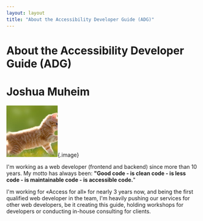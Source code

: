 ```yaml
---
layout: layout
title: "About the Accessibility Developer Guide (ADG)"
---
```


# About the Accessibility Developer Guide (ADG)

# Joshua Muheim

![Joshua Muheim](_media/joshua-muheim-1487955187611.png){.image}

I'm working as a web developer (frontend and backend) since more than 10 years. My motto has always been: **"Good code - is clean code - is less code - is maintainable code - is accessible code.**"

I'm working for «Access for all» for nearly 3 years now, and being the first qualified web developer in the team, I'm heavily pushing our services for other web developers, be it creating this guide, holding workshops for developers or conducting in-house consulting for clients.